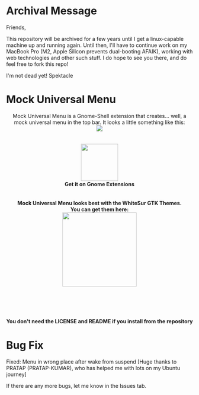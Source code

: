# Archival Message
Friends,

  This repository will be archived for a few years until I get a linux-capable machine up and running again.  Until then, I'll have to continue work on my MacBook Pro (M2, Apple Silicon prevents dual-booting AFAIK), working with web technologies and other such stuff.  I do hope to see you there, and do feel free to fork this repo!
  
  I'm not dead yet!
      Spektacle

# Mock Universal Menu
<p align="center">
  <n>Mock Universal Menu is a Gnome-Shell extension that creates... well, a mock universal menu in the top bar.  
It looks a little something like this:</n><br>
  <img src="https://extensions.gnome.org/extension-data/screenshots/screenshot_4111_SJLlCtx.png"> 
  <br>
  <br>
  <br>
  <a href="https://extensions.gnome.org/extension/4111/mock-universal-menu/">
    <img src="https://micheleg.github.io/dash-to-dock/media/get-it-on-ego.png" height="100">
  </a><br>
  <b>Get it on Gnome Extensions</b>
  <br><br><br>
  <b>Mock Universal Menu looks best with the WhiteSur GTK Themes.<br>You can get them here:</b>
  <br>
  <a href="https://github.com/vinceliuice/WhiteSur-gtk-theme">
    <img src="https://github.com/vinceliuice/WhiteSur-gtk-theme/blob/pictures/pictures/colors-themes.png" height="200">
  </a>
  <br><br><br><br><br><br>
  <b>You don't need the LICENSE and README if you install from the repository</b>

</p>

# Bug Fix

Fixed: Menu in wrong place after wake from suspend [Huge thanks to PRATAP (PRATAP-KUMAR), who has helped me with lots on my Ubuntu journey]


If there are any more bugs, let me know in the Issues tab.
